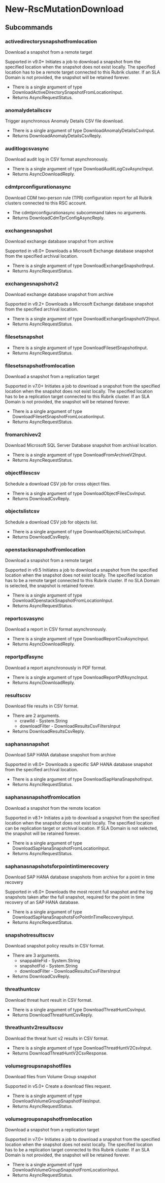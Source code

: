 # New-RscMutationDownload
## Subcommands
### activedirectorysnapshotfromlocation
Download a snapshot from a remote target

Supported in v9.0+
Initiates a job to download a snapshot from the specified location when the snapshot does not exist locally. The specified location has to be a remote target connected to this Rubrik cluster. If an SLA Domain is not provided, the snapshot will be retained forever.

- There is a single argument of type DownloadActiveDirectorySnapshotFromLocationInput.
- Returns AsyncRequestStatus.
### anomalydetailscsv
Trigger asynchronous Anomaly Details CSV file download.

- There is a single argument of type DownloadAnomalyDetailsCsvInput.
- Returns DownloadAnomalyDetailsCsvReply.
### auditlogcsvasync
Download audit log in CSV format asynchronously.

- There is a single argument of type DownloadAuditLogCsvAsyncInput.
- Returns AsyncDownloadReply.
### cdmtprconfigurationasync
Download CDM two-person rule (TPR) configuration report for all Rubrik clusters connected to this RSC account.

- The cdmtprconfigurationasync subcommand takes no arguments.
- Returns DownloadCdmTprConfigAsyncReply.
### exchangesnapshot
Download exchange database snapshot from archive

Supported in v8.0+
Downloads a Microsoft Exchange database snapshot from the specified archival location.

- There is a single argument of type DownloadExchangeSnapshotInput.
- Returns AsyncRequestStatus.
### exchangesnapshotv2
Download exchange database snapshot from archive

Supported in v9.2+
Downloads a Microsoft Exchange database snapshot from the specified archival location.

- There is a single argument of type DownloadExchangeSnapshotV2Input.
- Returns AsyncRequestStatus.
### filesetsnapshot
- There is a single argument of type DownloadFilesetSnapshotInput.
- Returns AsyncRequestStatus.
### filesetsnapshotfromlocation
Download a snapshot from a replication target

Supported in v7.0+
Initiates a job to download a snapshot from the specified location when the snapshot does not exist locally. The specified location has to be a replication target connected to this Rubrik cluster. If an SLA Domain is not provided, the snapshot will be retained forever.

- There is a single argument of type DownloadFilesetSnapshotFromLocationInput.
- Returns AsyncRequestStatus.
### fromarchivev2
Download Microsoft SQL Server Database snapshot from archival location.

- There is a single argument of type DownloadFromArchiveV2Input.
- Returns AsyncRequestStatus.
### objectfilescsv
Schedule a download CSV job for cross object files.

- There is a single argument of type DownloadObjectFilesCsvInput.
- Returns DownloadCsvReply.
### objectslistcsv
Schedule a download CSV job for objects list.

- There is a single argument of type DownloadObjectsListCsvInput.
- Returns DownloadCsvReply.
### openstacksnapshotfromlocation
Download a snapshot from a remote target

Supported in v9.5
Initiates a job to download a snapshot from the specified location when the snapshot does not exist locally. The specified location has to be a remote target connected to this Rubrik cluster. If no SLA Domain is selected, the snapshot is retained forever.

- There is a single argument of type DownloadOpenstackSnapshotFromLocationInput.
- Returns AsyncRequestStatus.
### reportcsvasync
Download a report in CSV format asynchronously.

- There is a single argument of type DownloadReportCsvAsyncInput.
- Returns AsyncDownloadReply.
### reportpdfasync
Download a report asynchronously in PDF format.

- There is a single argument of type DownloadReportPdfAsyncInput.
- Returns AsyncDownloadReply.
### resultscsv
Download file results in CSV format.

- There are 2 arguments.
    - crawlId - System.String
    - downloadFilter - DownloadResultsCsvFiltersInput
- Returns DownloadResultsCsvReply.
### saphanasnapshot
Download SAP HANA database snapshot from archive

Supported in v8.0+
Downloads a specific SAP HANA database snapshot from the specified archival location.

- There is a single argument of type DownloadSapHanaSnapshotInput.
- Returns AsyncRequestStatus.
### saphanasnapshotfromlocation
Download a snapshot from the remote location

Supported in v8.1+
Initiates a job to download a snapshot from the specified location when the snapshot does not exist locally. The specified location can be replication target or archival location. If SLA Domain is not selected, the snapshot will be retained forever.

- There is a single argument of type DownloadSapHanaSnapshotFromLocationInput.
- Returns AsyncRequestStatus.
### saphanasnapshotsforpointintimerecovery
Download SAP HANA database snapshots from archive for a point in time recovery

Supported in v8.0+
Downloads the most recent full snapshot and the log snapshots taken after the full snapshot, required for the point in time recovery of an SAP HANA database.

- There is a single argument of type DownloadSapHanaSnapshotsForPointInTimeRecoveryInput.
- Returns AsyncRequestStatus.
### snapshotresultscsv
Download snapshot policy results in CSV format.

- There are 3 arguments.
    - snappableFid - System.String
    - snapshotFid - System.String
    - downloadFilter - DownloadResultsCsvFiltersInput
- Returns DownloadCsvReply.
### threathuntcsv
Download threat hunt result in CSV format.

- There is a single argument of type DownloadThreatHuntCsvInput.
- Returns DownloadThreatHuntCsvReply.
### threathuntv2resultscsv
Download the threat hunt v2 results in CSV format.

- There is a single argument of type DownloadThreatHuntV2CsvInput.
- Returns DownloadThreatHuntV2CsvResponse.
### volumegroupsnapshotfiles
Download files from Volume Group snapshot

Supported in v5.0+
Create a download files request.

- There is a single argument of type DownloadVolumeGroupSnapshotFilesInput.
- Returns AsyncRequestStatus.
### volumegroupsnapshotfromlocation
Download a snapshot from a replication target

Supported in v7.0+
Initiates a job to download a snapshot from the specified location when the snapshot does not exist locally. The specified location has to be a replication target connected to this Rubrik cluster. If an SLA Domain is not provided, the snapshot will be retained forever.

- There is a single argument of type DownloadVolumeGroupSnapshotFromLocationInput.
- Returns AsyncRequestStatus.
